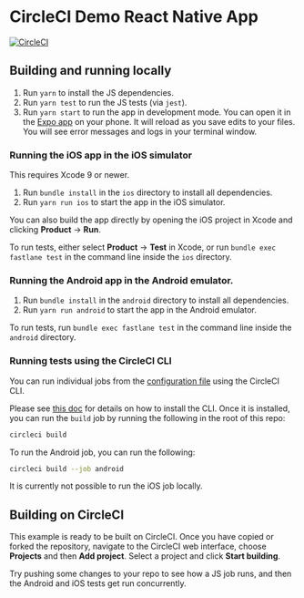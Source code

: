 # CircleCI Demo React Native App

[![CircleCI](https://circleci.com/gh/CircleCI-Public/circleci-demo-react-native.svg?style=svg)](https://circleci.com/gh/CircleCI-Public/circleci-demo-react-native)

## Building and running locally

1. Run `yarn` to install the JS dependencies.
2. Run `yarn test` to run the JS tests (via `jest`).
3. Run `yarn start` to run the app in development mode. You can open it
   in the [Expo app](https://expo.io) on your phone. It will reload as
   you save edits to your files. You will see error messages and logs in
   your terminal window.

### Running the iOS app in the iOS simulator

This requires Xcode 9 or newer.

1. Run `bundle install` in the `ios` directory to install all
   dependencies.
2. Run `yarn run ios` to start the app in the iOS simulator.

You can also build the app directly by opening the iOS project in Xcode
and clicking **Product** -> **Run**.

To run tests, either select **Product** -> **Test** in Xcode, or run
`bundle exec fastlane test` in the command line inside the `ios`
directory.

### Running the Android app in the Android emulator.

1. Run `bundle install` in the `android` directory to install all
   dependencies.
2. Run `yarn run android` to start the app in the Android emulator.

To run tests, run `bundle exec fastlane test` in the command line inside
the `android` directory.

### Running tests using the CircleCI CLI

You can run individual jobs from the [configuration
file](https://github.com/CircleCI-Public/circleci-demo-ios/blob/master/.circleci/config.yml)
using the CircleCI CLI.

Please see [this doc](https://circleci.com/docs/2.0/local-jobs/#nav-button)
for details on how to install the CLI. Once it is installed, you can run
the `build` job by running the following in the root of this repo:

```bash
circleci build
```

To run the Android job, you can run the following:

```bash
circleci build --job android
```

It is currently not possible to run the iOS job locally.

## Building on CircleCI

This example is ready to be built on CircleCI. Once you have copied or
forked the repository, navigate to the CircleCI web interface, choose
**Projects** and then **Add project**. Select a project and click
**Start building**.

Try pushing some changes to your repo to see how a JS job runs, and
then the Android and iOS tests get run concurrently.



